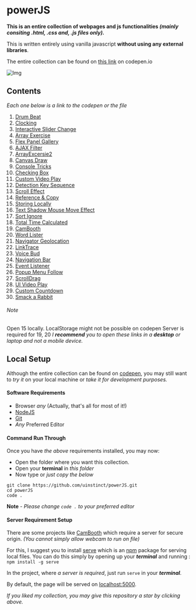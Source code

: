 # powerJS

**This is an entire collection of webpages and js functionalities _(mainly consiting .html, .css and, .js files only)_.**

This is written entirely using vanilla javascript **without using any external libraries**.

The entire collection can be found on [this link](https://codepen.io/collection/XWdjWw) on codepen.io

![Img](img.png)

## Contents

*Each one below is a link to the codepen or the file*

  1. [Drum Beat](https://codepen.io/uinstinct/full/ExVQovR)
  2. [Clocking](https://codepen.io/uinstinct/full/ZEbrvav)
  3. [Interactive Slider Change](https://codepen.io/uinstinct/full/eYpVyyV)
  4. [Array Exercise](/04/arrayExercise.js)
  5. [Flex Panel Gallery](https://codepen.io/uinstinct/full/eYpVyyV)
  6. [AJAX Filter](/06)
  7. [ArrayExcersie2](/07/arrayExercise2.html)
  8. [Canvas Draw](https://codepen.io/uinstinct/full/gOavoyM)
  9. [Console Tricks](/09/consoleTools.html)
  10. [Checking Box](https://codepen.io/uinstinct/full/WNQMdBE)
  11. [Custom Video Play](https://codepen.io/uinstinct/full/gOavvpL)
  12. [Detection Key Sequence](https://codepen.io/uinstinct/full/xxwYpve)
  13. [Scroll Effect](https://codepen.io/uinstinct/full/pojaazL)
  14. [Reference & Copy](/14)
  15. [Storing Locally](https://codepen.io/uinstinct/full/ExVOxpp)
  16. [Text Shadow Mouse Move Effect](https://codepen.io/uinstinct/full/OJyQQMm)
  17. [Sort Ignore](https://codepen.io/uinstinct/full/zYvRRBX)
  18. [Total Time Calculated](https://codepen.io/uinstinct/full/MWaQQbP)
  19. [CamBooth](https://codepen.io/uinstinct/full/NWGOoJK)
  20. [Word Lister](https://codepen.io/uinstinct/full/mdeQdzd)
  21. [Navigator Geolocation](https://codepen.io/uinstinct/full/VwvVwEJ)
  22. [LinkTrace](https://codepen.io/uinstinct/full/WNQMMRM)
  23. [Voice Bud](https://codepen.io/uinstinct/full/pojaaeO)
  24. [Navigation Bar](https://codepen.io/uinstinct/full/rNOJJGb)
  25. [Event Listener](/25/eventListener.html)
  26. [Popup Menu Follow](https://codepen.io/uinstinct/full/BaoGabL)
  27. [ScrollDrag](https://codepen.io/uinstinct/full/NWGERmz)
  28. [UI Video Play](https://codepen.io/uinstinct/full/JjYejVx)
  29. [Custom Countdown](https://codepen.io/uinstinct/full/oNjapmY)
  30. [Smack a Rabbit](https://codepen.io/uinstinct/full/WNQYeyV)

###### Note

Open 15 locally. LocalStorage might not be possible on codepen
Server is required for 19, 20
*I __recommend__ you to open these links in a __desktop__ or laptop and not a mobile device.*

## Local Setup

Although the entire collection can be found on [codepen](https://codepen.io/collection/XWdjWw), you may still want to *try it* on your local machine or *take it for development purposes.*

#### Software Requirements
- Browser *any* (Actually, that's all for most of it!)
- [NodeJS](https://nodejs.org)
- [Git](https://git-scm.com/)
- *Any* Preferred Editor

#### Command Run Through

Once you have *the above* requirements installed, you may now:

- Open the folder where you want this collection.
- Open your __terminal__ in *this folder*
- Now type or *just copy the below*
```
git clone https://github.com/uinstinct/powerJS.git
cd powerJS
code .
```

**Note** - *Please change `code .` to your preferred editor*

#### Server Requirement Setup

There are some projects like [CamBooth](/30) which require a server for secure origin.
*(You cannot simply allow webcam to run on file)*

For this, I suggest you to install [serve](https://www.npmjs.com/package/serve) which is an [npm](https://npmjs.com) package for serving local files.
You can do this simply by opening up your *__terminal__* and running :
`npm install -g serve`

In the project, where *a server is required*, just run `serve` in your *__terminal__*.

By default, the page will be served on [localhost:5000](http://localhost:5000).


*If you liked my collection, you may give this repository a star by clicking above.*
